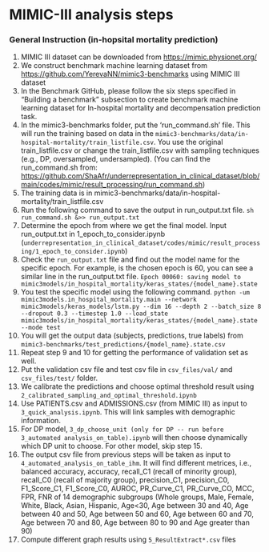 MIMIC-III analysis steps
=========================

### General Instruction (in-hopsital mortality prediction)
1.	MIMIC III dataset can be downloaded from https://mimic.physionet.org/
2.	We construct benchmark machine learning dataset from https://github.com/YerevaNN/mimic3-benchmarks using MIMIC III dataset
3.	In the Benchmark GitHub, please follow the six steps specified in “Building a benchmark” subsection to create benchmark machine learning dataset for In-hospital mortality and decompensation prediction task. 
4.	In the mimic3-benchmarks folder, put the ‘run_command.sh’ file. This will run the training based on data in the `mimic3-benchmarks/data/in-hospital-mortality/train_listfile.csv`. You use the original train_listfile.csv or change the train_listfile.csv with sampling techniques (e.g., DP, oversampled, undersampled).  (You can find the run_command.sh from: https://github.com/ShaAfr/underrepresentation_in_clinical_dataset/blob/main/codes/mimic/result_processing/run_command.sh)
5.	The training data is in mimic3-benchmarks/data/in-hospital-mortality/train_listfile.csv
6.	Run the following command to save the output in run_output.txt file.
 `sh run_command.sh &>> run_output.txt`
7.	Determine the epoch from where we get the final model. Input run_output.txt in 1_epoch_to_consider.ipynb (`underrepresentation_in_clinical_dataset/codes/mimic/result_processing/1_epoch_to_consider.ipynb`)
8.	Check the `run_output.txt` file and find out the model name for the specific epoch. For example, is the chosen epoch is 60, you can see a similar line in the run_output.txt file.
`Epoch 00060: saving model to mimic3models/in_hospital_mortality/keras_states/{model_name}.state`
9.	You test the specific model using the following command. 
`python -um mimic3models.in_hospital_mortality.main --network mimic3models/keras_models/lstm.py --dim 16 --depth 2 --batch_size 8 --dropout 0.3 --timestep 1.0 --load_state mimic3models/in_hospital_mortality/keras_states/{model_name}.state --mode test`
10.	You will get the output data (subjects, predictions, true labels) from `mimic3-benchmarks/test_predictions/{model_name}.state.csv`
11.	Repeat step 9 and 10 for getting the performance of validation set as well.
12.	Put the validation csv file and test csv file in `csv_files/val/` and `csv_files/test/` folder.
13.	We calibrate the predictions and choose optimal threshold result using `2_calibrated_sampling_and_optimal_threshold.ipynb`
14.	Use PATIENTS.csv and ADMISSIONS.csv (from MIMIC III) as input to `3_quick_analysis.ipynb`. This will link samples with demographic information.
15.	For DP model, `3_dp_choose_unit (only for DP -- run before 3_automated analysis_on_table).ipynb` will then choose dynamically which DP unit to choose. For other model, skip step 15.
16.	The output csv file from previous steps will be taken as input to `4_automated_analysis_on_table_ihm`. It will find different metrices, i.e., balanced accuracy, accuracy, recall_C1 (recall of minority group), recall_C0 (recall of majority group), precision_C1, precision_C0, F1_Score_C1, F1_Score_C0, AUROC, PR_Curve_C1, PR_Curve_CO, MCC, FPR, FNR of 14 demographic subgroups (Whole groups, Male, Female, White, Black, Asian, Hispanic, Age<30, Age between 30 and 40, Age between 40 and 50, Age between 50 and 60, Age between 60 and 70, Age between 70 and 80, Age between 80 to 90 and Age greater than 90)
17.	Compute different graph results using `5_ResultExtract*.csv` files
